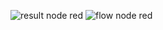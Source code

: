 ![result node red](https://user-images.githubusercontent.com/107291766/185137800-08918e6d-e001-4ce2-aed5-0f0c3cfdd631.jpeg)
![flow node red](https://user-images.githubusercontent.com/107291766/185137857-602c5441-97ca-4ec6-91b3-fa45d1daf8e6.jpeg)
